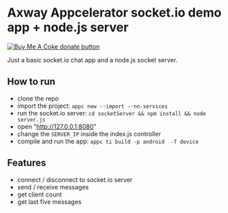# Axway Appcelerator socket.io demo app + node.js server

<span class="badge-buymeacoffee"><a href="https://www.buymeacoffee.com/miga" title="donate"><img src="https://img.shields.io/badge/buy%20me%20a%20coke-donate-orange.svg" alt="Buy Me A Coke donate button" /></a></span>

Just a basic socket.io chat app and a node.js socket server.

## How to run

* clone the repo
* import the project: `appc new --import --no-services`
* run the socket.io server: `cd socketServer && npm install && node server.js`
* open "http://127.0.0.1:8080"
* change the `SERVER_IP` inside the index.js controller
* compile and run the app: `appc ti build -p android  -T device`

## Features

* connect / disconnect to socket.io server
* send / receive messages
* get client count
* get last five messages

